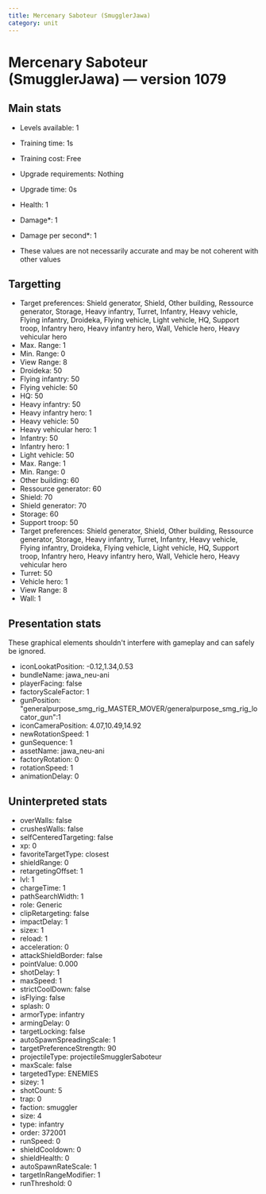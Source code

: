 ```yaml
---
title: Mercenary Saboteur (SmugglerJawa)
category: unit
---
```


# Mercenary Saboteur (SmugglerJawa) — version 1079

## Main stats

  * Levels available: 1
  * Training time: 1s
  * Training cost: Free
  * Upgrade requirements: Nothing
  * Upgrade time: 0s
  * Health: 1
  * Damage*: 1
  * Damage per second*: 1

* These values are not necessarily accurate and may be not coherent with other values

## Targetting

  * Target preferences: Shield generator, Shield, Other building, Ressource generator, Storage, Heavy infantry, Turret, Infantry, Heavy vehicle, Flying infantry, Droideka, Flying vehicle, Light vehicle, HQ, Support troop, Infantry hero, Heavy infantry hero, Wall, Vehicle hero, Heavy vehicular hero
  * Max. Range: 1
  * Min. Range: 0
  * View Range: 8
  * Droideka: 50
  * Flying infantry: 50
  * Flying vehicle: 50
  * HQ: 50
  * Heavy infantry: 50
  * Heavy infantry hero: 1
  * Heavy vehicle: 50
  * Heavy vehicular hero: 1
  * Infantry: 50
  * Infantry hero: 1
  * Light vehicle: 50
  * Max. Range: 1
  * Min. Range: 0
  * Other building: 60
  * Ressource generator: 60
  * Shield: 70
  * Shield generator: 70
  * Storage: 60
  * Support troop: 50
  * Target preferences: Shield generator, Shield, Other building, Ressource generator, Storage, Heavy infantry, Turret, Infantry, Heavy vehicle, Flying infantry, Droideka, Flying vehicle, Light vehicle, HQ, Support troop, Infantry hero, Heavy infantry hero, Wall, Vehicle hero, Heavy vehicular hero
  * Turret: 50
  * Vehicle hero: 1
  * View Range: 8
  * Wall: 1

## Presentation stats

These graphical elements shouldn't interfere with gameplay and can safely be ignored.

  * iconLookatPosition: -0.12,1.34,0.53
  * bundleName: jawa_neu-ani
  * playerFacing: false
  * factoryScaleFactor: 1
  * gunPosition: "generalpurpose_smg_rig_MASTER_MOVER/generalpurpose_smg_rig_locator_gun":1
  * iconCameraPosition: 4.07,10.49,14.92
  * newRotationSpeed: 1
  * gunSequence: 1
  * assetName: jawa_neu-ani
  * factoryRotation: 0
  * rotationSpeed: 1
  * animationDelay: 0

## Uninterpreted stats

  * overWalls: false
  * crushesWalls: false
  * selfCenteredTargeting: false
  * xp: 0
  * favoriteTargetType: closest
  * shieldRange: 0
  * retargetingOffset: 1
  * lvl: 1
  * chargeTime: 1
  * pathSearchWidth: 1
  * role: Generic
  * clipRetargeting: false
  * impactDelay: 1
  * sizex: 1
  * reload: 1
  * acceleration: 0
  * attackShieldBorder: false
  * pointValue: 0.000
  * shotDelay: 1
  * maxSpeed: 1
  * strictCoolDown: false
  * isFlying: false
  * splash: 0
  * armorType: infantry
  * armingDelay: 0
  * targetLocking: false
  * autoSpawnSpreadingScale: 1
  * targetPreferenceStrength: 90
  * projectileType: projectileSmugglerSaboteur
  * maxScale: false
  * targetedType: ENEMIES
  * sizey: 1
  * shotCount: 5
  * trap: 0
  * faction: smuggler
  * size: 4
  * type: infantry
  * order: 372001
  * runSpeed: 0
  * shieldCooldown: 0
  * shieldHealth: 0
  * autoSpawnRateScale: 1
  * targetInRangeModifier: 1
  * runThreshold: 0

